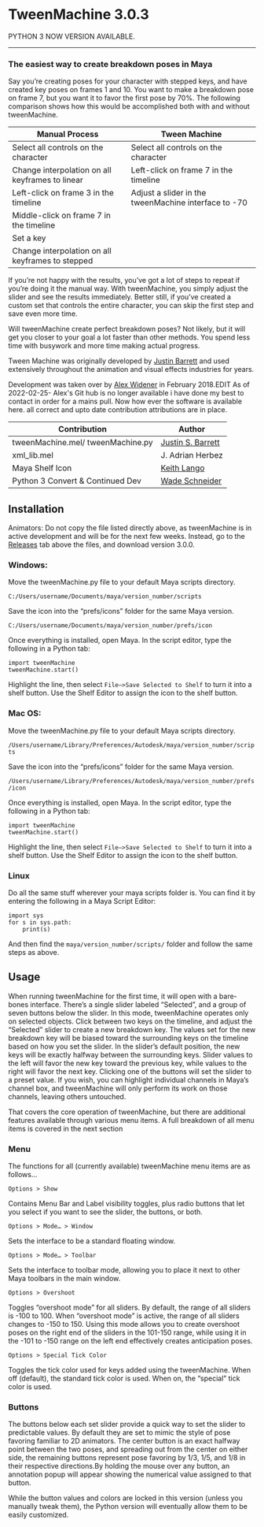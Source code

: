 # TweenMachine 3.0.3


PYTHON 3 NOW VERSION AVAILABLE.


---------------------
### The easiest way to create breakdown poses in Maya

Say you’re creating poses for your character with stepped keys, and have created key poses on frames 1 and 10.
You want to make a breakdown pose on frame 7, but you want it to favor the first pose by 70%. The following comparison
shows how this would be accomplished both with and without tweenMachine.

|Manual Process                                  | Tween Machine                                        |
|------------------------------------------------|------------------------------------------------------|
|Select all controls on the character            | Select all controls on the character                 |
|Change interpolation on all keyframes to linear | Left-click on frame 7 in the timeline                |
|Left-click on frame 3 in the timeline           | Adjust a slider in the tweenMachine interface to -70 |
|Middle-click on frame 7 in the timeline         |                                                      |
|Set a key                                       |                                                      |
|Change interpolation on all keyframes to stepped|                                                      |


If you’re not happy with the results, you’ve got a lot of steps to repeat if you’re doing it the manual way. With 
tweenMachine, you simply adjust the slider and see the results immediately.  Better still, if you’ve created a custom
set that controls the entire character, you can skip the first step and save even more time.

Will tweenMachine create perfect breakdown poses? Not likely, but it will get you closer to your goal a lot faster than
other methods. You spend less time with busywork and more time making actual progress.

Tween Machine was originally developed by [Justin Barrett](http://www.justinsbarrett.com/) and used extensively throughout
the animation and visual effects industries for years. 

Development was taken over by [Alex Widener](https://github.com/alexwidener) in February 2018.EDIT As of 2022-02-25- Alex's Git hub is no longer available i have done my best to contact in order for a mains pull. Now how ever the software is available here. all correct and upto date contribution attributions are in place. 


| Contribution                     | Author                                              |
|----------------------------------|-----------------------------------------------------|
|tweenMachine.mel/ tweenMachine.py | [Justin S. Barrett](http://www.justinsbarrett.com/) |
|xml_lib.mel                       | J. Adrian Herbez                                    |
|Maya Shelf Icon                   | [Keith Lango](http://keithlango.squarespace.com/)   |
|Python 3 Convert & Continued Dev                |[Wade Schneider](https://github.com/The-Maize)            |



## Installation

Animators: Do not copy the file listed directly above, as tweenMachine is in active development and will be for the next few weeks. Instead, go to the [Releases](https://github.com/alexwidener/tweenMachine/releases) tab above the files, and download version 3.0.0.


### Windows:

Move the tweenMachine.py file to your default Maya scripts directory.

`C:/Users/username/Documents/maya/version_number/scripts`

Save the icon into the “prefs/icons” folder for the same Maya version.

`C:/Users/username/Documents/maya/version_number/prefs/icon`

Once everything is installed, open Maya. In the script editor, type the following in a Python tab:

```
import tweenMachine
tweenMachine.start()
```

Highlight the line, then select `File–>Save Selected to Shelf` to turn it into a shelf button. Use the Shelf Editor to
assign the icon to the shelf button.

### Mac OS:

Move the tweenMachine.py file to your default Maya scripts directory.

`/Users/username/Library/Preferences/Autodesk/maya/version_number/scripts`

Save the icon into the “prefs/icons” folder for the same Maya version.

`/Users/username/Library/Preferences/Autodesk/maya/version_number/prefs/icon`


Once everything is installed, open Maya. In the script editor, type the following in a Python tab:

```
import tweenMachine
tweenMachine.start()
```

Highlight the line, then select `File–>Save Selected to Shelf` to turn it into a shelf button. Use the Shelf Editor to
assign the icon to the shelf button.

### Linux
Do all the same stuff wherever your maya scripts folder is. You can find it by entering the following in a Maya Script Editor:

```
import sys
for s in sys.path:
    print(s)
```

And then find the `maya/version_number/scripts/` folder and follow the same steps as above. 

## Usage

When running tweenMachine for the first time, it will open with a bare-bones interface. There’s a single slider labeled
“Selected”, and a group of seven buttons below the slider. In this mode, tweenMachine operates only on selected objects.
Click between two keys on the timeline, and adjust the “Selected” slider to create a new breakdown key. The values set
for the new breakdown key will be biased toward the surrounding keys on the timeline based on how you set the slider.
In the slider’s default position, the new keys will be exactly halfway between the surrounding keys. Slider values to
the left will favor the new key toward the previous key, while values to the right will favor the next key. Clicking one
of the buttons will set the slider to a preset value. If you wish, you can highlight individual channels in Maya’s
channel box, and tweenMachine will only perform its work on those channels, leaving others untouched.

That covers the core operation of tweenMachine, but there are additional features available through various menu items. A full breakdown of all menu items is covered in the next section

### Menu

The functions for all (currently available) tweenMachine menu items are as follows…

`Options > Show`

Contains Menu Bar and Label visibility toggles, plus radio buttons that let you select if you want to see the slider,
the buttons, or both.

`Options > Mode… > Window`

Sets the interface to be a standard floating window.

`Options > Mode… > Toolbar`

Sets the interface to toolbar mode, allowing you to place it next to other Maya toolbars in the main window.

`Options > Overshoot`

Toggles “overshoot mode” for all sliders. By default, the range of all sliders is -100 to 100. When “overshoot mode” is
active, the range of all sliders changes to -150 to 150. Using this mode allows you to create overshoot poses on the
right end of the sliders in the 101-150 range, while using it in the -101 to -150 range on the left end effectively
creates anticipation poses.

`Options > Special Tick Color`

Toggles the tick color used for keys added using the tweenMachine. When off (default), the standard tick color is used.
When on, the “special” tick color is used.

### Buttons

The buttons below each set slider provide a quick way to set the slider to predictable values. By default they are set
to mimic the style of pose favoring familiar to 2D animators. The center button is an exact halfway point between the
two poses, and spreading out from the center on either side, the remaining buttons represent pose favoring by 1/3, 1/5,
and 1/8 in their respective directions.By holding the mouse over any button, an annotation popup will appear showing the
numerical value assigned to that button.

While the button values and colors are locked in this version (unless you manually tweak them), the Python version will
eventually allow them to be easily customized.
